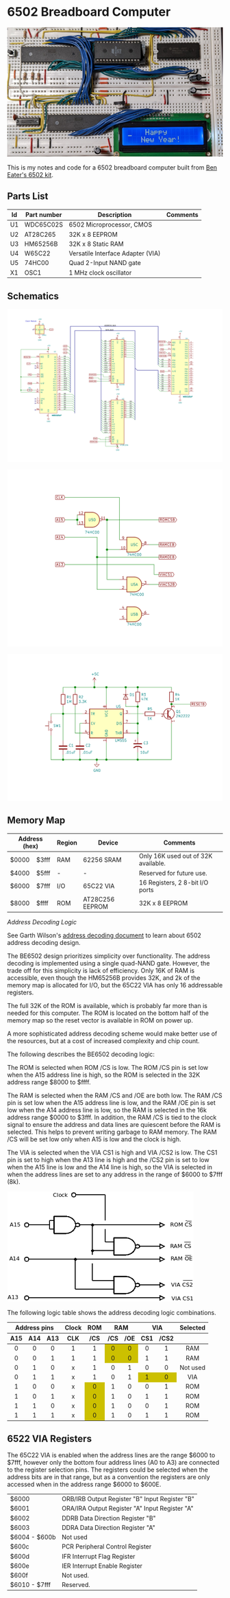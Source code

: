 # 6502 Breadboard Computer

![6502](images/6502.jpg?raw=true "6502 breadboard")

This is my notes and code for a 6502 breadboard computer built from [Ben Eater's
6502 kit](https://eater.net/6502).


Parts List
----------

<table>
  <thead>
    <tr>
      <th>Id</th>
      <th>Part number</th>
      <th>Description</th>
      <th>Comments</th>
    </tr>
  </thead>
  <tbody>
    <tr>
      <td>U1</td>
      <td>WDC65C02S</td>
      <td>6502 Microprocessor, CMOS</td>
      <td></td>
    </tr>
    <tr>
      <td>U2</td>
      <td>AT28C265</td>
      <td>32K x 8 EEPROM</td>
      <td></td>
    </tr>
    <tr>
      <td>U3</td>
      <td>HM65256B</td>
      <td>32K x 8 Static RAM</td>
      <td></td>
    </tr>
    <tr>
      <td>U4</td>
      <td>W65C22</td>
      <td>Versatile Interface Adapter (VIA)</td>
      <td></td>
    </tr>
    <tr>
      <td>U5</td>
      <td>74HC00</td>
      <td>Quad 2-Input NAND gate</td>
      <td></td>
    </tr>
    <tr>
      <td>X1</td>
      <td>OSC1</td>
      <td>1 MHz clock oscillator</td>
      <td></td>
    </tr>
  </tbody>
</table>

Schematics
-----------

![main](images/mm6502-main.png?raw=true "Main")

![decode](images/mm6502-decode.png?raw=true "Address decode")

![reset](images/mm6502-reset.png?raw=true "Reset")

Memory Map
----------

<table>
  <thead>
    <tr>
      <th colspan=2>Address (hex)</th>
      <th>Region</th>
      <th>Device</th>
      <th>Comments</th>
    </tr>
  </thead>
  <tbody>
    <tr>
      <td>$0000</td><td>$3fff</td>
      <td>RAM</td>
      <td>62256 SRAM</td>
      <td>Only 16K used out of 32K available.</td>
    </tr>
    <tr>
      <td>$4000</td><td>$5fff</td>
      <td>-</td>
      <td>-</td>
      <td>Reserved for future use.</td>
    </tr>
    <tr>
      <td>$6000</td><td>$7fff</td>
      <td>I/O</td>
      <td>65C22 VIA</td>
      <td>16 Registers, 2 8-bit I/O ports</td>
    </tr>
    <tr>
      <td>$8000</td><td>$ffff</td>
      <td>ROM</td>
      <td>AT28C256 EEPROM</td>
      <td>32K x 8 EEPROM</td>
    </tr>
  </tbody>
</table>

*Address Decoding Logic*

See Garth Wilson's [address decoding
document](http://wilsonminesco.com/6502primer/addr_decoding.html) to learn about
6502 address decoding design.

The BE6502 design prioritizes simplicity over functionality. The address
decoding is implemented using a single quad-NAND gate. However, the trade off
for this simplicity is lack of efficiency. Only 16K of RAM is accessible, even
though the HM65256B provides 32K, and 2k of the memory map is allocated for I/O,
but the 65C22 VIA has only 16 addressable registers.

The full 32K of the ROM is available, which is probably far more than is needed
for this computer.  The ROM is located on the bottom half of the memory map so
the reset vector is available in ROM on power up.

A more sophisticated address decoding scheme would make better use of the
resources, but at a cost of increased complexity and chip count.

The following describes the BE6502 decoding logic:

The ROM is selected when ROM /CS is low. The ROM /CS pin is set low when the A15
address line is high, so the ROM is selected in the 32K address range
$8000 to $ffff.

The RAM is selected when the RAM /CS and /OE are both low. The RAM /CS pin is
set low when the A15 address line is low, and the RAM /OE pin is set low when
the A14 address line is low, so the RAM is selected in the 16k address range
$0000 to $3fff.  In addition, the RAM /CS is tied to the clock signal to ensure
the address and data lines are quiescent before the RAM is selected. This helps
to prevent writing garbage to RAM memory. The RAM /CS will be set low only when
A15 is low and the clock is high.

The VIA is selected when the VIA CS1 is high and VIA /CS2 is low. The CS1 pin is
set to high when the A13 line is high and the /CS2 pin is set to low when the
A15 line is low and the A14 line is high, so the VIA is selected in when the
address lines are set to any address in the range of $6000 to $7fff (8k).

![address decode circuit](images/addr-decode.png?raw=true "Address decode circuit")

The following logic table shows the address decoding logic combinations.

<table>
  <thead>
    <tr>
      <th colspan=3>Address pins</th>
      <th colspan=1>Clock</th>
      <th colspan=1>ROM</th>
      <th colspan=2>RAM</th>
      <th colspan=2>VIA</th>
      <th colspan=1>Selected</th>
    </tr>
    <tr>
      <th>A15</th>
      <th>A14</th>
      <th>A13</th>
      <th>CLK</th>
      <th>/CS</th>
      <th>/CS</th>
      <th>/OE</th>
      <th>CS1</th>
      <th>/CS2</th>
      <th> </th>
    </tr>
  </thead>
  <tbody>
    <tr>
      <td align='center'>0</td>
      <td align='center'>0</td>
      <td align='center'>0</td>
      <td align='center'>1</td>
      <td align='center'>1</td>
      <td align='center' bgcolor='#ccc;'>0</td>
      <td align='center' bgcolor='#ccc;'>0</td>
      <td align='center'>0</td>
      <td align='center'>1</td>
      <td align='center'>RAM</td>
    </tr>
    <tr>
      <td align='center'>0</td>
      <td align='center'>0</td>
      <td align='center'>1</td>
      <td align='center'>1</td>
      <td align='center'>1</td>
      <td align='center' bgcolor='#ccc;'>0</td>
      <td align='center' bgcolor='#ccc;'>0</td>
      <td align='center'>1</td>
      <td align='center'>1</td>
      <td align='center'>RAM</td>
    </tr>
    <tr>
      <td align='center'>0</td>
      <td align='center'>1</td>
      <td align='center'>0</td>
      <td align='center'>x</td>
      <td align='center'>1</td>
      <td align='center'>0</td>
      <td align='center'>1</td>
      <td align='center'>0</td>
      <td align='center'>0</td>
      <td align='center'>Not used</td>
    </tr>
    <tr>
      <td align='center'>0</td>
      <td align='center'>1</td>
      <td align='center'>1</td>
      <td align='center'>x</td>
      <td align='center'>1</td>
      <td align='center'>0</td>
      <td align='center'>1</td>
      <td align='center' bgcolor='#ccc;'>1</td>
      <td align='center' bgcolor='#ccc;'>0</td>
      <td align='center'>VIA</td>
    </tr>
    <tr>
      <td align='center'>1</td>
      <td align='center'>0</td>
      <td align='center'>0</td>
      <td align='center'>x</td>
      <td align='center' bgcolor='#ccc;'>0</td>
      <td align='center'>1</td>
      <td align='center'>0</td>
      <td align='center'>0</td>
      <td align='center'>1</td>
      <td align='center'>ROM</td>
    </tr>
    <tr>
      <td align='center'>1</td>
      <td align='center'>0</td>
      <td align='center'>1</td>
      <td align='center'>x</td>
      <td align='center' bgcolor='#ccc;'>0</td>
      <td align='center'>1</td>
      <td align='center'>0</td>
      <td align='center'>1</td>
      <td align='center'>1</td>
      <td align='center'>ROM</td>
    </tr>
    <tr>
      <td align='center'>1</td>
      <td align='center'>1</td>
      <td align='center'>0</td>
      <td align='center'>x</td>
      <td align='center' bgcolor='#ccc;'>0</td>
      <td align='center'>1</td>
      <td align='center'>0</td>
      <td align='center'>0</td>
      <td align='center'>1</td>
      <td align='center'>ROM</td>
    </tr>
    <tr>
      <td align='center'>1</td>
      <td align='center'>1</td>
      <td align='center'>1</td>
      <td align='center'>x</td>
      <td align='center' bgcolor='#ccc;'>0</td>
      <td align='center'>1</td>
      <td align='center'>0</td>
      <td align='center'>1</td>
      <td align='center'>1</td>
      <td align='center'>ROM</td>
    </tr>
  </tbody>
</table>


6522 VIA Registers
------------------

The 65C22 VIA is enabled when the address lines are the range $6000 to $7fff,
however only the bottom four address lines (A0 to A3) are connected to the
register selection pins.  The registers could be selected when the address bits
are in that range, but as a convention the registers are only accessed when in
the address range $6000 to $600E.

<table>
  <tr>
    <td>$6000</td>
    <td>ORB/IRB Output Register "B" Input Register "B"</td>
  </tr>
  <tr>
    <td>$6001</td>
    <td>ORA/IRA Output Register "A" Input Register "A"</td>
  </tr>
  <tr>
    <td>$6002</td>
    <td>DDRB Data Direction Register "B"</td>
  </tr>
  <tr>
    <td>$6003</td>
    <td>DDRA Data Direction Register "A"</td>
  </tr>
  <tr>
    <td>$6004 - $600b</td>
    <td>Not used</td>
  <tr>
    <td>$600c</td>
    <td>PCR Peripheral Control Register</td>
  </tr>
  <tr>
    <td>$600d</td>
    <td>IFR Interrupt Flag Register</td>
  </tr>
  <tr>
    <td>$600e</td>
    <td>IER Interrupt Enable Register</td>
  </tr>
  <tr>
    <td>$600f</td>
    <td>Not used.</td>
  </tr>
  <tr>
    <td>$6010 - $7fff</td>
    <td>Reserved.</td>
  </td>
</table>
